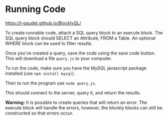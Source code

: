 # Running Code
https://l-gaudet.github.io/BlocklyQL/

To create runnable code, attach a SQL query block to an execute block. The SQL query block should SELECT an Attribute, FROM a Table. An optional WHERE block can be used to filter results. 

Once you've created a query, save the code using the save code button. This will download a file `query.js` to your computer. 

To run the code, make sure you have the MySQL javascript package installed (use `npm install mysql`). 

Then to run the program use `node query.js`.

This should connect to the server, query it, and return the results. 

**Warning:** It is possible to create queries that will return an error. The execute block will handle the errors, however, the blockly blocks can still be constructed so that errors occur. 
